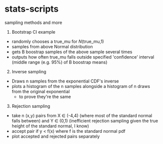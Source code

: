 # stats-scripts
sampling methods and more
1. Bootstrap CI example
  - randomly chooses a true_mu for $N$(true_mu,1)
  - samples from above Normal distribution
  - gets B boostrap samples of the above sample several times
  - outputs how often true_mu falls outside specified 'confidence' interval (middle range (e.g. 95%) of B boostrap means)

2. Inverse sampling 
  - Draws n samples from the exponential CDF's inverse
  - plots a histogram of the n samples alongside a histogram of n draws from the original exponential
	- to prove they're the same

3. Rejection sampling
  - take n (x,y) pairs from X $\in$ (-4,4) (where most of the standard normal falls between) and Y $\in$ (0,1) (inefficient rejection sampling given the true height of the standard normal, I know)
  - accept pair if y < f(x) where f is the standard normal pdf
  - plot accepted and rejected pairs separately 